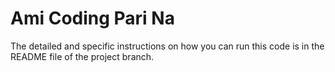 # Ami Coding Pari Na
The detailed and specific instructions on how you can run this code is in the README file of the project branch.
